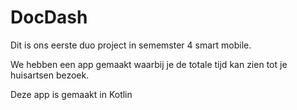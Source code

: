 # DocDash

Dit is ons eerste duo project in sememster 4 smart mobile. 

We hebben een app gemaakt waarbij je de totale tijd kan zien tot je huisartsen bezoek. 

Deze app is gemaakt in Kotlin
